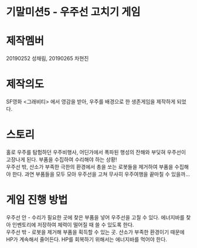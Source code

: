 # 기말미션5 - 우주선 고치기 게임

# 제작멤버
20190252 성채림, 20190265 차현진

# 제작의도
SF영화 <그래비티> 에서 영감을 받아, 우주를 배경으로 한 생존게임을 제작하게 되었다. 

# 스토리
홀로 우주를 탐험하던 우주비행사, 어딘가에서 폭파된 행성의 잔해와 부딪혀 우주선이 고장나게 된다. 부품을 수집하여 수리해야 하는 상황!   
우주선 밖, 산소가 부족한 극한의 환경에서 총을 쏘는 로봇들을 제거하여 부품을 수집해야 한다. 과연 부품들을 모두 모아 우주선을 고쳐 무사히 우주여행을 끝마칠 수 있을까...

# 게임 진행 방법
우주선 안 - 수리가 필요한 곳에 찾은 부품을 넣어 우주선을 고칠 수 있다. 에너지바를 찾아 인벤토리에 저장하여 체력이 떨어질 때 쓸 수 있도록 한다.   
우주선 밖 - 로봇을 제거해 부품을 획득할 수 있는 곳. 산소가 부족한 환경이기 때문에 HP가 계속해서 줄어든다. HP를 회복하기 위해서는 에너지바를 먹어야 한다.
